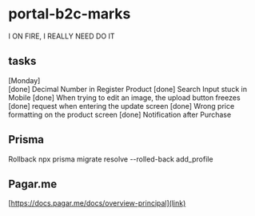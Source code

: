 # portal-b2c-marks
  I ON FIRE, I REALLY NEED DO IT

## tasks
  [Monday] <br />
  [done] Decimal Number in Register Product
  [done] Search Input stuck in Mobile
  [done] When trying to edit an image, the upload button freezes
  [done] request when entering the update screen
  [done] Wrong price formatting on the product screen
  [done] Notification after Purchase


## Prisma
  Rollback
  npx prisma migrate resolve --rolled-back add_profile

## Pagar.me
  [https://docs.pagar.me/docs/overview-principal](link)